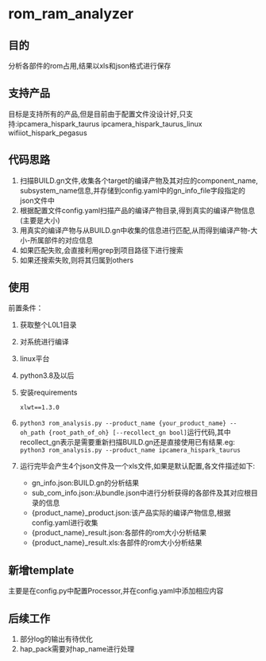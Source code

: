 # rom_ram_analyzer

## 目的

分析各部件的rom占用,结果以xls和json格式进行保存

## 支持产品

目标是支持所有的产品,但是目前由于配置文件没设计好,只支持:ipcamera_hispark_taurus ipcamera_hispark_taurus_linux wifiiot_hispark_pegasus

## 代码思路

1. 扫描BUILD.gn文件,收集各个target的编译产物及其对应的component_name, subsystem_name信息,并存储到config.yaml中的gn_info_file字段指定的json文件中
2. 根据配置文件config.yaml扫描产品的编译产物目录,得到真实的编译产物信息(主要是大小)
3. 用真实的编译产物与从BUILD.gn中收集的信息进行匹配,从而得到编译产物-大小-所属部件的对应信息
4. 如果匹配失败,会直接利用grep到项目路径下进行搜索
5. 如果还搜索失败,则将其归属到others


## 使用

前置条件：

1. 获取整个L0L1目录
1. 对系统进行编译
1. linux平台
1. python3.8及以后
1. 安装requirements
    ```txt
    xlwt==1.3.0
    ```

1. `python3 rom_analysis.py --product_name {your_product_name} --oh_path {root_path_of_oh} [--recollect_gn bool]`运行代码,其中recollect_gn表示是需要重新扫描BUILD.gn还是直接使用已有结果.eg: `python3 rom_analysis.py --product_name ipcamera_hispark_taurus`
3. 运行完毕会产生4个json文件及一个xls文件,如果是默认配置,各文件描述如下:
   - gn_info.json:BUILD.gn的分析结果
   - sub_com_info.json:从bundle.json中进行分析获得的各部件及其对应根目录的信息
   - {product_name}_product.json:该产品实际的编译产物信息,根据config.yaml进行收集
   - {product_name}_result.json:各部件的rom大小分析结果
   - {product_name}_result.xls:各部件的rom大小分析结果

## 新增template

主要是在config.py中配置Processor,并在config.yaml中添加相应内容

## 后续工作

1. 部分log的输出有待优化
1. hap_pack需要对hap_name进行处理